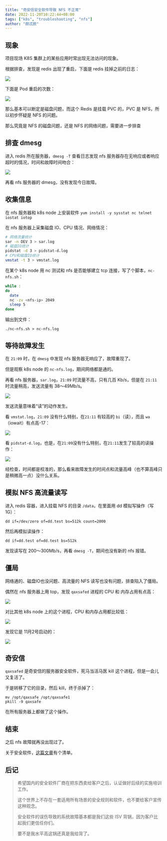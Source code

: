 ```yaml
---
title: "奇安信安全软件导致 NFS 不正常"
date: 2022-11-20T10:22:44+08:00
tags: ["k8s", "troubleshooting", "nfs"]
author: "颇忒脱"
---
```


<!--more-->

## 现象

项目现场 K8S 集群上的某些应用时常出现无法访问的现象。

根据排查，发现是 redis 出现了重启，下面是 redis 挂掉之前的日志：

![](1.png)

下面是 Pod 重启的次数：

![](2.png)

那么基本可以断定是磁盘问题，而这个 Redis 是挂载 PVC 的，PVC 是 NFS，所以初步怀疑是 NFS 的问题。

那么究竟是 NFS 的磁盘问题，还是 NFS 的网络问题，需要进一步排查

## 排查 dmesg

进入 redis 所在服务器，`dmesg -T` 查看日志发现 nfs 服务器存在无响应或者响应超时的情况，时间和故障时间吻合：

![](3.png)

再看 nfs 服务器的 dmesg，没有发现今日故障。

## 收集信息

在 nfs 服务器和 k8s node 上安装软件 `yum install -y sysstat nc telnet iostat iotop`

在 nfs 服务器上采集磁盘 IO、CPU 情况、网络情况：

```bash
# 网络流量统计
sar -n DEV 3 > sar.log
# 磁盘IO统计
pidstat -d 3 > pidstat-d.log
# CPU和磁盘IO统计
vmstat -t 3 > vmstat.log
```

在某个 k8s node 用 nc 测试和 nfs 是否能够建立 tcp 连接，写了个脚本，`nc-nfs.sh`：


```bash
while :
do
  date
  nc -zv <nfs-ip> 2049
  sleep 5
done
```

输出到文件：

```shell
./nc-nfs.sh > nc-nfs.log
```

## 等待故障发生

在 `21:09` 时，在 `dmesg` 中发现 nfs 服务器无响应了，故障重现了。

但是观察 k8s node 的 `nc-nfs.log`，期间网络都是通的。

再看 nfs 服务器，`sar.log`，`21:09` 时流量不高，只有几百 Kb/s，但是在 `21:11` 时流量稍高，发送流量有 38～49Mb/s。

![](4.png)

发送流量意味着“读”的动作发生。

看 `vmstat.log`，`21:09` 没有什么特别，在`21:11` 有较高的 `bi`（读），而且 `wa`（iowait）有点高-17：

![](5.png)

看 `pidstat-d.log`，也是，在`21:09`没有什么特别，在`21:11`发生了较高的读操作：

![](6.png)

经检查，时间都是校准的，那么看来故障发生的时间点和流量高峰（也不算高峰只是稍微高一点）没什么关系。

## 模拟 NFS 高流量读写

进入 redis 容器，进入挂载 NFS 的目录 `/data`，在里面用 dd 模拟写操作（写 1G）：

```shell
dd if=/dev/zero of=dd.test bs=512k count=2000
```

然后再模拟读操作：

```shell
dd if=dd.test of=dd.test bs=512k
```

发现读写在 200～300Mb/s，再看 `dmesg -T`，期间也没有新的 nfs 报错。

## 僵局

网络通的、磁盘IO也没问题、高流量的 NFS 读写也没有问题，排查陷入了僵局。

偶然在 nfs 服务器上用 top，发现 `qaxsafed` 进程的 CPU 和 内存占用有点高：

![](7.png)

对比其他 k8s node 上的这个进程，CPU 和内存占用都比较低：

![](8.png)

发现它是 11月2号启动的：

![](9.png)

## 奇安信

`qaxsafed` 是奇安信的服务器安全软件，死马当活马医 kill 这个进程，但是一会儿又复活了。

于是转移了它的目录，然后 kill，终于杀掉了：

```shell
mv /opt/qaxsafe /opt/qaxsafe1
pkill -9 qaxsafe
```

在所有服务器上都做了这个操作。

## 结束

之后 nfs 故障就再没出现过了。

关于安全软件，[这篇文章][1]有个清单。

## 后记

> 希望国内的安全软件厂商在把东西卖给客户之后，认证做好后续的实施培训工作。
> 
> 这个世界上不存在一套适用所有场景的安全规则和软件，也不要给客户宣传这种观念。
> 
> 安全软件的误伤导致的系统故障基本都是我们这些 ISV 背锅，因为客户比起我们更信任你们。
> 
> 要不是我水平高这锅还真是我给背了。

[1]: https://p.wpseco.cn/wiki/doc/621f2dfef6368a2f9e5c9903
